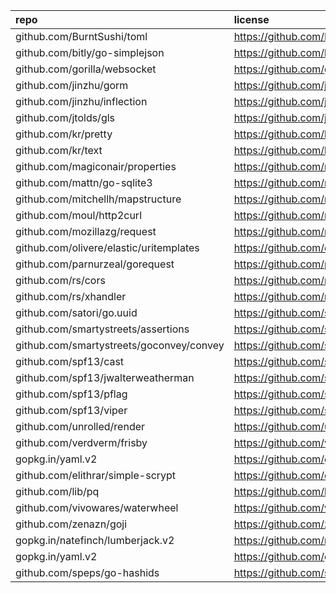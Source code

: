 |repo| license |
|:---|:---|
|github.com/BurntSushi/toml|https://github.com/BurntSushi/toml/blob/master/COPYING|
|github.com/bitly/go-simplejson|https://github.com/bitly/go-simplejson/blob/master/LICENSE|
|github.com/gorilla/websocket|https://github.com/gorilla/websocket/blob/master/LICENSE|
|github.com/jinzhu/gorm|https://github.com/jinzhu/gorm/blob/master/License|
|github.com/jinzhu/inflection|https://github.com/jinzhu/inflection/blob/master/LICENSE|
|github.com/jtolds/gls|https://github.com/jtolds/gls/blob/master/LICENSE|
|github.com/kr/pretty|https://github.com/kr/pretty/blob/master/License|
|github.com/kr/text|https://github.com/kr/text/blob/master/License|
|github.com/magiconair/properties|https://github.com/magiconair/properties/blob/master/LICENSE|
|github.com/mattn/go-sqlite3|https://github.com/mattn/go-sqlite3/blob/master/LICENSE|
|github.com/mitchellh/mapstructure|https://github.com/mitchellh/mapstructure/blob/master/LICENSE|
|github.com/moul/http2curl|https://github.com/moul/http2curl/blob/master/LICENSE|
|github.com/mozillazg/request|https://github.com/mozillazg/request/blob/master/LICENSE|
|github.com/olivere/elastic/uritemplates|https://github.com/olivere/elastic/blob/release-branch.v3/LICENSE|
|github.com/parnurzeal/gorequest|https://github.com/parnurzeal/gorequest/blob/master/LICENSE|
|github.com/rs/cors|https://github.com/rs/cors/blob/master/LICENSE|
|github.com/rs/xhandler|https://github.com/rs/xhandler/blob/master/LICENSE|
|github.com/satori/go.uuid|https://github.com/satori/go.uuid/blob/master/LICENSE|
|github.com/smartystreets/assertions|https://github.com/smartystreets/assertions/blob/master/LICENSE.md|
|github.com/smartystreets/goconvey/convey|https://github.com/smartystreets/goconvey/blob/master/LICENSE.md|
|github.com/spf13/cast|https://github.com/spf13/cast/blob/master/LICENSE|
|github.com/spf13/jwalterweatherman|https://github.com/spf13/jwalterweatherman/blob/master/LICENSE|
|github.com/spf13/pflag|https://github.com/spf13/pflag/blob/master/LICENSE|
|github.com/spf13/viper|https://github.com/spf13/viper/blob/master/LICENSE|
|github.com/unrolled/render|https://github.com/unrolled/render/blob/master/LICENSE|
|github.com/verdverm/frisby|https://github.com/verdverm/frisby/blob/master/LICENSE|
|gopkg.in/yaml.v2|https://github.com/go-yaml/yaml/blob/v2/LICENSE|
|github.com/elithrar/simple-scrypt|https://github.com/elithrar/simple-scrypt/blob/master/LICENSE|
|github.com/lib/pq|https://github.com/lib/pq/blob/master/LICENSE.md|
|github.com/vivowares/waterwheel|https://github.com/vivowares/waterwheel/blob/master/LICENSE|
|github.com/zenazn/goji|https://github.com/zenazn/goji/blob/master/LICENSE|
|gopkg.in/natefinch/lumberjack.v2|https://github.com/natefinch/lumberjack/blob/v2.0/LICENSE|
|gopkg.in/yaml.v2|https://github.com/go-yaml/yaml/blob/v2/LICENSE|
|github.com/speps/go-hashids|https://github.com/speps/go-hashids/blob/master/LICENSE|
